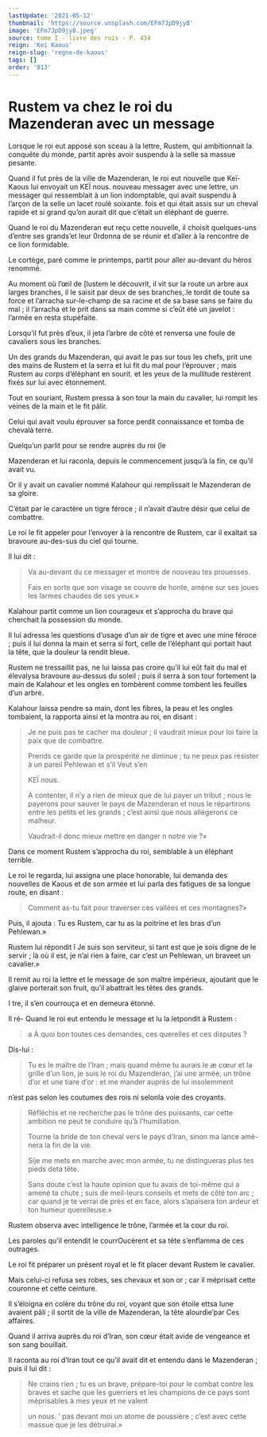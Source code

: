 ```yaml
---
lastUpdate: '2021-05-12'
thumbnail: 'https://source.unsplash.com/EFm7JpD9jy8'
image: 'EFm7JpD9jy8.jpeg'
source: tome I - livre des rois - P. 434
reign: 'Keï Kaous'
reign-slug: 'regne-de-kaous'
tags: []
order: '013'
---
```


# Rustem va chez le roi du Mazenderan avec un message

Lorsque le roi eut apposé son sceau à la lettre, Rustem, qui ambitionnait la conquête du monde, partit après avoir suspendu à la selle sa massue pesante.

Quand il fut près de la ville de Mazenderan, le roi eut nouvelle que Keï-Kaous lui envoyait un KEÏ nous. nouveau messager avec une lettre, un messager qui ressemblait à un lion indomptable, qui avait suspendu à l’arçon de la selle un lacet roulé soixante. fois et qui était assis sur un cheval rapide et si grand qu’on aurait dit que c’était un éléphant de guerre.

Quand le roi du Mazenderan eut reçu cette nouvelle, il choisit quelques-uns d’entre ses grands’et leur 0rdonna de se réunir et d’aller à la rencontre de ce lion formidable.

Le cortège, paré comme le printemps, partit pour aller au-devant du héros renommé.

Au moment où l’œil de [lustem le découvrit, il vit sur la route un arbre aux larges branches, il le saisit par deux de ses branches,.le tordit de toute sa force et l’arracha sur-le-champ de sa racine et de sa base sans se faire du mal ; il l’arracha et le prit dans sa main comme si c’eût été un javelot : l’armée en resta stupéfaite.

Lorsqu’il fut près d’eux, il jeta l’arbre de côté et renversa une foule de cavaliers sous les branches.

Un des grands du Mazenderan, qui avait le pas sur tous les chefs, prit une des mains de Rustem et la serra et lui fit du mal pour l’éprouver ; mais Rustem au corps d’éléphant en sourit. et les yeux de la mullitude restèrent fixés sur lui avec étonnement.

Tout en souriant, Rustem pressa à son tour la main du cavalier, lui rompit les veines de la main et le fit pâlir.

Celui qui avait voulu éprouver sa force perdit connaissance et tomba de chevalà terre.

Quelqu’un parlit pour se rendre auprès du roi (le

Mazenderan et lui raconla, depuis le commencement jusqu’à la fin, ce qu’il avait vu.

Or il y avait un cavalier nommé Kalahour qui remplissait le Mazenderan de sa gloire.

C’était par le caractère un tigre féroce ; il n’avait d’autre désir que celui de combattre.

Le roi le fit appeler pour l’envoyer à la rencontre de Rustem, car il exaltait sa bravoure au-des-sus du ciel qui tourne.

Il lui dit :

> Va au-devant du ce messager et montre de nouveau tes prouesses.
>
> Fais en sorte que son visage se couvre de honte, amène sur ses joues les larmes chaudes de ses yeux.»

Kalahour partit comme un lion courageux et s’approcha du brave qui cherchait la possession du monde.

Il lui adressa les questions d’usage d’un air de tigre et avec une mine féroce ; puis il lui donna la main et serra si fort, celle de l’éléphant qui portait haut la tête, que la douleur la rendit bleue.

Rustem ne tressaillit pas, ne lui laissa pas croire qu’il lui eût fait du mal et élevalysa bravoure au-dessus du soleil ; puis il serra à son tour fortement la main de Kalahour et les ongles en tombèrent comme tombent les feuilles d’un arbre.

Kalahour laissa pendre sa main, dont les fibres, la peau et les ongles tombaient, la rapporta ainsi et la montra au roi, en disant :

> Je ne puis pas te cacher ma douleur ; il vaudrait mieux pour loi faire la paix que de combattre.
>
> Prends ce garde que la prospérité ne diminue ; tu ne peux pas résister à un pareil Pehlewan et s’il Veut s’en
>
> KEÏ nous.
>
> A contenter, il n’y a rien de mieux que de lui payer un tribut ; nous le payerons pour sauver le pays de Mazenderan et nous le répartirons entre les petits et les grands ; c’est ainsi que nous allégerons ce malheur.
>
> Vaudrait-il donc mieux mettre en danger n notre vie ?»

Dans ce moment Rustem s’approcha du roi, semblable à un éléphant terrible.

Le roi le regarda, lui assigna une place honorable, lui demanda des nouvelles de Kaous et de son armée et lui parla des fatigues de sa longue route, en disant :

> Comment as-tu fait pour traverser ces vallées et ces montagnes?»

Puis, il ajouta : Tu es Rustem, car tu as la poitrine et les bras d’un Pehlewan.»

Rustem lui répondit î Je suis son serviteur, si tant est que je sois digne de le servir ; là où il est, je n’ai rien à faire, car c’est un Pehlewan, un braveet un cavalier.»

Il remit au roi la lettre et le message de son maître impérieux, ajoutant que le glaive porterait son fruit, qu’il abattrait les têtes des grands.

I tre, il s’en courrouça et en demeura étonné.

Il ré-
Quand le roi eut entendu le message et lu la letpondit à Rustem :

> a À quoi bon toutes ces demandes, ces querelles et ces disputes ?

Dis-lui :

> Tu es le maître de l’Iran ; mais quand même tu aurais le
æ cœur et la grille d’un lion, je suis le roi du Mazenderan, j’ai une armée, un trône d’or et une tiare d’or : et me mander auprès de lui insolemment
>
> 
n’est pas selon les coutumes des rois ni selonla voie des croyants.
>
> Réfléchis et ne recherche pas le trône des puissants, car cette ambition ne peut te conduire qu’à l’humiliation.
>
> Tourne la bride de ton cheval vers le pays d’Iran, sinon ma lance amè-nera la fin de la vie.
>
> Sije me mets en marche avec mon armée, tu ne distingueras plus tes pieds deta tête.
>
> Sans doute c’est la haute opinion que tu avais de toi-même qui a amené ta chute ; suis de meil-leurs conseils et mets de côté ton arc ; car quand je te verrai de près et en face, alors s’apaisera ton ardeur et ton humeur querelleuse.»

Rustem observa avec intelligence le trône, l’armée et la cour du roi.

Les paroles qu’il entendit le courrOucèrent et sa tête s’enflamma de ces outrages.

Le roi fit préparer un présent royal et le fit placer devant Rustem le cavalier.

Mais celui-ci refusa ses robes, ses chevaux et son or ; car il méprisait cette couronne et cette ceinture.

Il s’éloigna en colère du trône du roi, voyant que son étoile ettsa lune avaient pâli ; il sortit de la ville de Mazenderan, la tête alourdie’par Ces affaires.

Quand il arriva auprès du roi d’Iran, son cœur était avide de vengeance et son sang bouillait.

Il raconta au roi d’Iran tout ce qu’il avait dit et entendu dans le Mazenderan ; puis il lui dit :

> Ne crains rien ; tu es un brave, prépare-toi pour le combat contre les braves et sache que les guerriers et les champions de ce pays sont méprisables à mes yeux et ne valent
>
> un nous. ’ pas devant moi un atome de poussière ; c’est avec cette massue que je les détruirai.»
